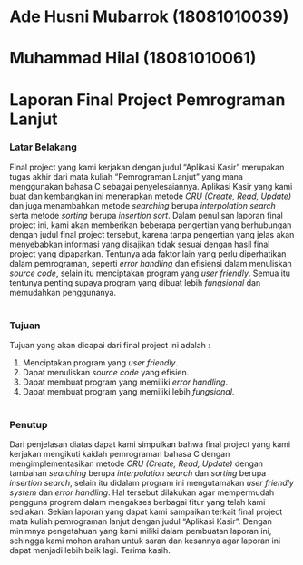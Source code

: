 # Ade Husni Mubarrok (18081010039)
# Muhammad Hilal (18081010061)
# Laporan Final Project Pemrograman Lanjut
### Latar Belakang <br/>
Final project yang kami kerjakan dengan judul “Aplikasi Kasir” merupakan tugas akhir dari mata kuliah “Pemrograman Lanjut” yang mana menggunakan bahasa C sebagai penyelesaiannya. Aplikasi Kasir yang kami buat dan kembangkan ini menerapkan metode _CRU (Create, Read, Update)_ dan juga menambahkan metode _searching_ berupa _interpolation search_ serta metode _sorting_ berupa _insertion sort_. Dalam penulisan laporan final project ini, kami akan memberikan beberapa pengertian yang berhubungan dengan judul final project tersebut, karena tanpa pengertian yang jelas akan menyebabkan informasi yang disajikan tidak sesuai dengan hasil final project yang dipaparkan. Tentunya ada faktor lain yang perlu diperhatikan dalam pemrograman, seperti _error handling_ dan efisiensi dalam menuliskan _source code_, selain itu menciptakan program yang _user friendly_. Semua itu tentunya penting supaya program yang dibuat lebih _fungsional_ dan memudahkan penggunanya.
<br/><br/>
### Tujuan <br/>
Tujuan yang akan dicapai dari final project ini adalah :
1. Menciptakan program yang _user friendly_.
2. Dapat menuliskan _source code_ yang efisien.
3. Dapat membuat program yang memiliki _error handling_.
4. Dapat membuat program yang memiliki lebih _fungsional_.
<br/><br/>
### Penutup <br/>
Dari penjelasan diatas dapat kami simpulkan bahwa final project yang kami kerjakan mengikuti kaidah pemrograman bahasa C dengan mengimplementasikan metode _CRU (Create, Read, Update)_ dengan tambahan _searching_ berupa _interpolation search_ dan _sorting_ berupa _insertion search_, selain itu didalam program ini mengutamakan _user friendly system_ dan _error handling_. Hal tersebut dilakukan agar mempermudah pengguna program dalam mengakses berbagai fitur yang telah kami sediakan. Sekian laporan yang dapat kami sampaikan terkait final project mata kuliah pemrograman lanjut dengan judul “Aplikasi Kasir”. Dengan minimnya pengetahuan yang kami miliki dalam pembuatan laporan ini, sehingga kami mohon arahan untuk saran dan kesannya agar laporan ini dapat menjadi lebih baik lagi. Terima kasih.
